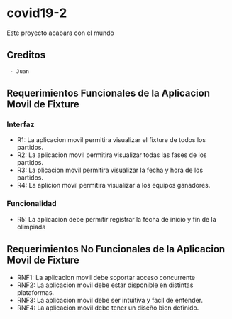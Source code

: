 # covid19-2
Este proyecto acabara con el mundo
## Creditos
     - Juan
## Requerimientos Funcionales de la Aplicacion Movil de Fixture

### Interfaz
- R1: La aplicacion movil permitira visualizar el fixture de todos los partidos.
- R2: La aplicacion movil permitira visualizar todas las fases de los partidos.
- R3: La plicacion movil permitira visualizar la fecha y hora de los partidos.
- R4: La aplicion movil permitira visualizar a los equipos ganadores.

### Funcionalidad
- R5: La aplicacion debe permitir registrar la fecha de inicio y fin de la olimpiada
 
## Requerimientos No Funcionales de la Aplicacion Movil de Fixture
- RNF1: La aplicacion movil debe soportar acceso concurrente
- RNF2: La aplicacion movil debe estar disponible en distintas plataformas.
- RNF3: La aplicacion movil debe ser intuitiva y facil de entender.
- RNF4: La aplicacion movil debe tener un diseño bien definido. 